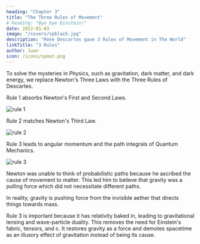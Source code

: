 ```yaml
---
heading: "Chapter 3"
title: "The Three Rules of Movement"
# heading: "Bye bye Einstein!"
date: 2022-01-03
image: "/covers/spblack.jpg"
description: "Rene Descartes gave 3 Rules of Movement in The World"
linkTitle: "3 Rules"
author: Juan
icon: /icons/spmat.png
---
```



To solve the mysteries in Physics, such as gravitation, dark matter, and dark energy, we replace Newton's Three Laws with the Three Rules of Descartes.

Rule 1 absorbs Newton's First and Second Laws.

![rule 1](/covers/rule1.jpg)

Rule 2 matches Newton's Third Law.

![rule 2](/covers/rule2.jpg)

Rule 3 leads to angular momentum and the path integrals of Quantum Mechanics.

![rule 3](/covers/rule3.jpg)

Newton was unable to think of probabilistic paths because he ascribed the cause of movement to matter. This led him to believe that gravity was a pulling force which did not necessitate different paths.

In reality, gravity is pushing force from the invisible aether that directs things towards mass. <!-- This manifests as the -->

Rule 3 is important because it has relativity baked in, leading to gravitational lensing and wave-particle duality. This removes the need for Einstein's fabric, tensors, and c. It restores gravity as a force and demotes spacetime as an illusory effect of gravitation instead of being its cause.

<!-- Superhysics uses the 3 Rules of Movement from Descartes instead of the Law of Motion from Isaac Newton. This is because Newton's laws are already included in the Rules of Descartes.   -->
